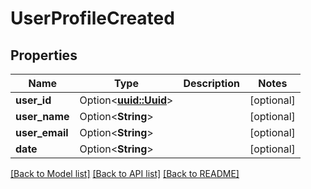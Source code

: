 # UserProfileCreated

## Properties

Name | Type | Description | Notes
------------ | ------------- | ------------- | -------------
**user_id** | Option<[**uuid::Uuid**](uuid::Uuid.md)> |  | [optional]
**user_name** | Option<**String**> |  | [optional]
**user_email** | Option<**String**> |  | [optional]
**date** | Option<**String**> |  | [optional]

[[Back to Model list]](../README.md#documentation-for-models) [[Back to API list]](../README.md#documentation-for-api-endpoints) [[Back to README]](../README.md)


